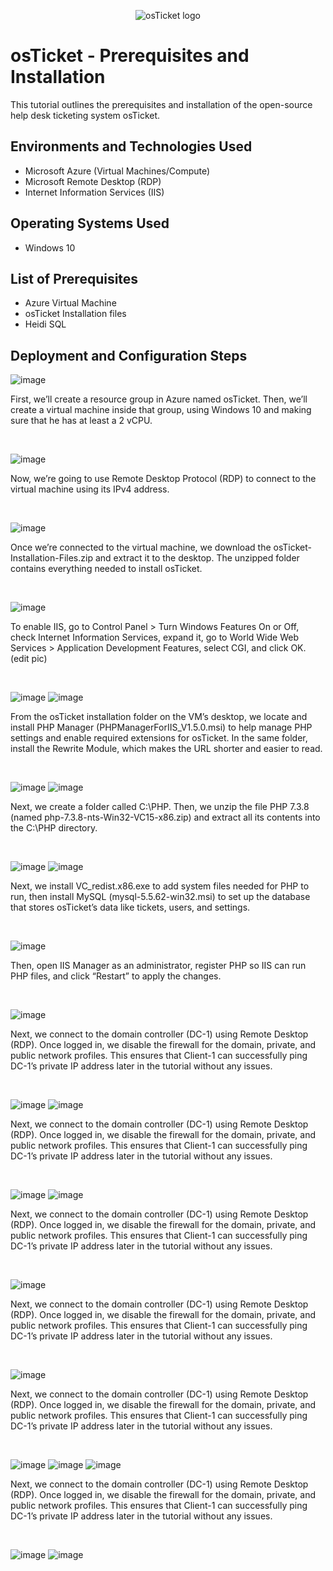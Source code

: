 <p align="center">
<img src="https://i.imgur.com/Clzj7Xs.png" alt="osTicket logo"/>
</p>

<h1>osTicket - Prerequisites and Installation</h1>
This tutorial outlines the prerequisites and installation of the open-source help desk ticketing system osTicket.<br />




<h2>Environments and Technologies Used</h2>

- Microsoft Azure (Virtual Machines/Compute)
- Microsoft Remote Desktop (RDP)
- Internet Information Services (IIS)

<h2>Operating Systems Used </h2>

- Windows 10</b> 

<h2>List of Prerequisites</h2>

- Azure Virtual Machine
- osTicket Installation files
- Heidi SQL

<h2>Deployment and Configuration Steps</h2>

<p>

![image](https://github.com/user-attachments/assets/0518c45f-4265-4230-a38d-fa0470d7d2b0)
</p>
<p>
First, we’ll create a resource group in Azure named osTicket. Then, we’ll create a virtual machine inside that group, using Windows 10  and making sure that he has at least a 2 vCPU. 
</p>
<br />

<p>

![image](https://github.com/user-attachments/assets/a02112ea-2fdc-475e-998b-14add626382e)
</p>
<p>
Now, we’re going to use Remote Desktop Protocol (RDP) to connect to the virtual machine using its IPv4 address.
</p>
<br />

<p>

![image](https://github.com/user-attachments/assets/970e440c-05ba-430f-8142-d08b3cfec2ec)
</p>
<p>
Once we’re connected to the virtual machine, we download the osTicket-Installation-Files.zip and extract it to the desktop. The unzipped folder contains everything needed to install osTicket.
</p>
<br />

<p>
  
![image](https://github.com/user-attachments/assets/7607ba3c-2c67-48c8-b891-9ec016421a14)
</p>
<p>
To enable IIS, go to Control Panel > Turn Windows Features On or Off, check Internet Information Services, expand it, go to World Wide Web Services > Application Development Features, select CGI, and click OK. (edit pic)
</p>
<br />

<p>

![image](https://github.com/user-attachments/assets/a1796c37-9563-4363-9b10-676c06948290)
![image](https://github.com/user-attachments/assets/d4413cf4-ce4b-4bcd-9b9f-80cbc6471325)
</p>
<p>
From the osTicket installation folder on the VM’s desktop, we locate and install PHP Manager (PHPManagerForIIS_V1.5.0.msi) to help manage PHP settings and enable required extensions for osTicket. In the same folder, install the Rewrite Module, which makes  the URL shorter and easier to read.
</p>
<br />

<p>

![image](https://github.com/user-attachments/assets/d921d00b-1536-4642-a5e3-2e4199930986)
![image](https://github.com/user-attachments/assets/7da7bee9-73cd-4624-a1f1-40382105ece4)
</p>
<p>
Next, we create a folder called C:\PHP. Then, we unzip the file PHP 7.3.8 (named php-7.3.8-nts-Win32-VC15-x86.zip) and extract all its contents into the C:\PHP directory.
</p>
<br />

<p>

![image](https://github.com/user-attachments/assets/50c2d040-66e4-4f1f-85cb-514f92e1fc4a)
![image](https://github.com/user-attachments/assets/9347d20a-6ee0-48c1-b57c-04a1fde11788)
</p>
<p>
Next, we install VC_redist.x86.exe to add system files needed for PHP to run, then install MySQL (mysql-5.5.62-win32.msi) to set up the database that stores osTicket’s data like tickets, users, and settings.
</p>
<br />

<p>

![image](https://github.com/user-attachments/assets/ab6bd7f7-6e80-4ccf-b2e4-5f87cee67cbc)
</p>
<p>
Then, open IIS Manager as an administrator, register PHP so IIS can run PHP files, and click “Restart” to apply the changes.
</p>
<br />

<p>

![image](https://github.com/user-attachments/assets/4488f474-94d0-40e6-9ffd-28a1eb856577)
</p>
<p>
Next, we connect to the domain controller (DC-1) using Remote Desktop (RDP). Once logged in, we disable the firewall for the domain, private, and public network profiles. This ensures that Client-1 can successfully ping DC-1’s private IP address later in the tutorial without any issues.
</p>
<br />

<p>

![image](https://github.com/user-attachments/assets/32727eb2-ef29-402b-b602-ea995cbf3f9f)
![image](https://github.com/user-attachments/assets/0ac73c58-84ea-4866-a33f-620f1c1e1899)
</p>
<p>
Next, we connect to the domain controller (DC-1) using Remote Desktop (RDP). Once logged in, we disable the firewall for the domain, private, and public network profiles. This ensures that Client-1 can successfully ping DC-1’s private IP address later in the tutorial without any issues.
</p>
<br />

<p>
  
![image](https://github.com/user-attachments/assets/73aa6c4b-1d1f-4562-9299-874861ce29a3)
![image](https://github.com/user-attachments/assets/6d178302-5dae-4b2f-a709-14aa3ee26015)
</p>
<p>
Next, we connect to the domain controller (DC-1) using Remote Desktop (RDP). Once logged in, we disable the firewall for the domain, private, and public network profiles. This ensures that Client-1 can successfully ping DC-1’s private IP address later in the tutorial without any issues.
</p>
<br />

<p>
  
![image](https://github.com/user-attachments/assets/059d0556-56e8-4491-82bc-6e191e86c253)
</p>
<p>
Next, we connect to the domain controller (DC-1) using Remote Desktop (RDP). Once logged in, we disable the firewall for the domain, private, and public network profiles. This ensures that Client-1 can successfully ping DC-1’s private IP address later in the tutorial without any issues.
</p>
<br />

<p>
  
![image](https://github.com/user-attachments/assets/e0334842-8ab5-490f-a1ea-a740e34b7177)
</p>
<p>
Next, we connect to the domain controller (DC-1) using Remote Desktop (RDP). Once logged in, we disable the firewall for the domain, private, and public network profiles. This ensures that Client-1 can successfully ping DC-1’s private IP address later in the tutorial without any issues.
</p>
<br />

<p>
  
![image](https://github.com/user-attachments/assets/250c696d-6d00-4583-88d8-98e01209eab6)
![image](https://github.com/user-attachments/assets/171542a4-31f7-4753-8975-b8c0bdf34fc8)
![image](https://github.com/user-attachments/assets/5c8281be-f553-4eb1-b284-3b5e7740130a)

</p>
<p>
Next, we connect to the domain controller (DC-1) using Remote Desktop (RDP). Once logged in, we disable the firewall for the domain, private, and public network profiles. This ensures that Client-1 can successfully ping DC-1’s private IP address later in the tutorial without any issues.
</p>
<br />


![image](https://github.com/user-attachments/assets/77839da6-d0b5-43ad-b246-febdc0c3fefe)
![image](https://github.com/user-attachments/assets/5f9d9a78-7b74-41d6-a626-9b2772e8c04c)
